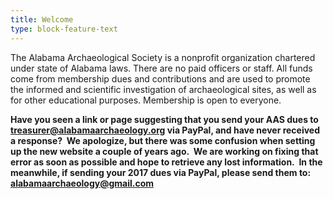 ```yaml
---
title: Welcome
type: block-feature-text
---
```



The Alabama Archaeological Society is a nonprofit organization chartered under state of Alabama laws. There are no paid officers or staff. All funds come from membership dues and contributions and are used to promote the informed and scientific investigation of archaeological sites, as well as for other educational purposes. Membership is open to everyone.

**Have you seen a link or page suggesting that you send your AAS dues to treasurer@alabamaarchaeology.org via PayPal, and have never received a response?&nbsp; We apologize, but there was some confusion when setting up the new website a couple of years ago.&nbsp; We are working on fixing that error as soon as possible and hope to retrieve any lost information.&nbsp; In the meanwhile, if sending your 2017 dues via PayPal, please send them to: alabamaarchaeology@gmail.com**